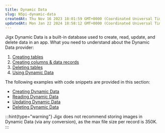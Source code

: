 ```yaml
---
title: Dynamic Data
slug: N5pi-dynamic-data
createdAt: Thu Nov 16 2023 18:01:59 GMT+0000 (Coordinated Universal Time)
updatedAt: Mon Jan 22 2024 18:58:12 GMT+0000 (Coordinated Universal Time)
---
```


Jigx Dynamic Data is a built-in database used to create, read, update, and delete data in an app. What you need to understand about the Dynamic Data provider:

1. [Creating tables](https://docs.jigx.com/creating-tables)
2. [Creating columns & data records](https://docs.jigx.com/creating-columns-and-data-records)
3. [Deleting tables](https://docs.jigx.com/deleting-tables)
4. [Using Dynamic Data](https://docs.jigx.com/using-dynamic-data)

The following examples with code snippets are provided in this section:

- [Creating Dynamic Data](<./Dynamic Data/Creating Dynamic Data.md>)
- [Reading Dynamic Data](<./Dynamic Data/Reading Dynamic Data.md>)
- [Updating Dynamic Data](<./Dynamic Data/Updating Dynamic Data.md>)
- [Deleting Dynamic Data](<./Dynamic Data/Deleting Dynamic Data.md>)

:::hint{type="warning"}
Jigx does not recommend storing images in Dynamic Data (via any conversion), as the max file size per record is 350K.
:::

